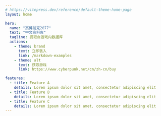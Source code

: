 ```yaml
---
# https://vitepress.dev/reference/default-theme-home-page
layout: home

hero:
  name: "赛博朋克2077"
  text: "中文资料库"
  tagline: 提取自游戏内数据库
  actions:
    - theme: brand
      text: 立即骇入
      link: /markdown-examples
    - theme: alt
      text: 获取游戏
      link: https://www.cyberpunk.net/cn/zh-cn/buy

features:
  - title: Feature A
    details: Lorem ipsum dolor sit amet, consectetur adipiscing elit
  - title: Feature B
    details: Lorem ipsum dolor sit amet, consectetur adipiscing elit
  - title: Feature C
    details: Lorem ipsum dolor sit amet, consectetur adipiscing elit
---
```

